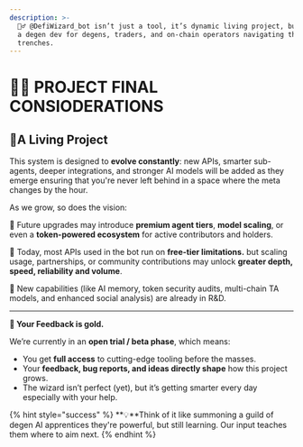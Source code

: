 ```yaml
---
description: >-
  🧙‍♂️ @DefiWizard_bot isn’t just a tool, it’s dynamic living project, built by
  a degen dev for degens, traders, and on-chain operators navigating thru DeFi
  trenches.
---
```


# 🧙‍♂️ PROJECT FINAL CONSIODERATIONS

## 🧬️A Living Project

This system is designed to **evolve constantly**: new APIs, smarter sub-agents, deeper integrations, and stronger AI models will be added as they emerge ensuring that you're never left behind in a space where the meta changes by the hour.

As we grow, so does the vision:&#x20;

💠 Future upgrades may introduce **premium agent tiers**, **model scaling**, or even a **token-powered ecosystem** for active contributors and holders.&#x20;

💠 Today, most APIs used in the bot run on **free-tier limitations.** but scaling usage, partnerships, or community contributions may unlock **greater depth, speed, reliability and volume**.&#x20;

💠 New capabilities (like AI memory, token security audits, multi-chain TA models, and enhanced social analysis) are already in R\&D.

***

**🧪 Your Feedback is gold.**

We’re currently in an **open trial / beta phase**, which means:

* You get **full access** to cutting-edge tooling before the masses.
* Your **feedback, bug reports, and ideas directly shape** how this project grows.
* The wizard isn’t perfect (yet), but it’s getting smarter every day especially with your help.

{% hint style="success" %}
**💡**Think of it like summoning a guild of degen AI apprentices they're powerful, but still learning. Our input teaches them where to aim next.
{% endhint %}
